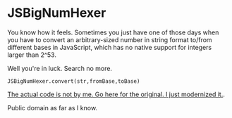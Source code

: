 JSBigNumHexer
======

You know how it feels. Sometimes you just have one of those days when you have to
convert an arbitrary-sized number in string format to/from different bases in
JavaScript, which has no native support for integers larger than 2^53.

Well you're in luck. Search no more.

    JSBigNumHexer.convert(str,fromBase,toBase)

[The actual code is not by me. Go here for the original. I just modernized it.](http://danvk.org/hex2dec.html).

Public domain as far as I know.
